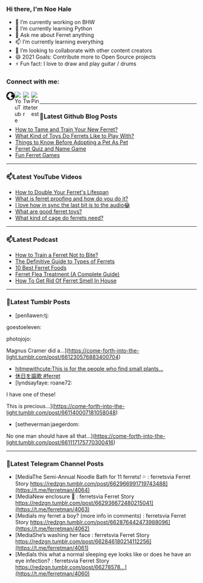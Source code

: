 ### Hi there, I'm Noe Hale

- 🔭 I’m currently working on BHW
- 🌱 I’m currently learning Python
- 💬 Ask me about Ferret anything
- 📫 I’m currently learning everything
- 🔭 I’m looking to collaborate with other content creators
- 😄 2021 Goals: Contribute more to Open Source projects
- ⚡ Fun fact: I love to draw and play guitar / drums

### Connect with me:

[<img align="left" alt="ferretvoice.com" width="22px" src="https://raw.githubusercontent.com/iconic/open-iconic/master/svg/globe.svg" />](https://ferretvoice.com)
[<img align="left" alt="YouTube" width="22px" src="https://cdn.jsdelivr.net/npm/simple-icons@v3/icons/youtube.svg" />](https://www.youtube.com/channel/UCk665XTfaMLVwFVWUmgnDiw)
[<img align="left" alt="Twitter" width="22px" src="https://cdn.jsdelivr.net/npm/simple-icons@v3/icons/twitter.svg" />](https://twitter.com/voiceferret)
[<img align="left" alt="Pinterest" width="22px" src="https://cdn.jsdelivr.net/npm/simple-icons@v3/icons/pinterest.svg" />](https://www.pinterest.com/voiceferret/)

<br />

---
### 🔭Latest Github Blog Posts
<!-- GITHUB:START -->
- [How to Tame and Train Your New Ferret?](https://noehale.github.io/how-to-tame-and-train-your-new-ferret/)
- [What Kind of Toys Do Ferrets Like to Play With?](https://noehale.github.io/what-kind-of-toys-do-ferrets-like-to-play-with/)
- [Things to Know Before Adopting a Pet As Pet](https://noehale.github.io/things-to-know-before-adopting-a-pet-as-pet/)
- [Ferret Quiz and Name Game](https://noehale.github.io/ferret-quiz/)
- [Fun Ferret Games](https://noehale.github.io/fun-ferret-games/)
<!-- GITHUB:END -->
---
### 📫Latest YouTube Videos

<!-- YOUTUBE:START -->
- [How to Double Your Ferret's Lifespan](https://www.youtube.com/watch?v=k3jmqitGihI)
- [What is ferret proofing and how do you do it?](https://www.youtube.com/watch?v=81Syh_DJBQQ)
- [I love how in sync the last bit is to the audio😂](https://www.youtube.com/watch?v=WHBeGHwSlGY)
- [What are good ferret toys?](https://www.youtube.com/watch?v=tPxRilBzc0s)
- [What kind of cage do ferrets need?](https://www.youtube.com/watch?v=xzz6hC3sR5A)
<!-- YOUTUBE:END -->

---
### 📫Latest Podcast

<!-- PODCAST:START -->
- [How to Train a Ferret Not to Bite?](https://ferretvoice.com/ferret-bite/)
- [The Definitive Guide to Types of Ferrets](https://ferretvoice.com/ferrets-types-guide/)
- [10 Best Ferret Foods](https://ferretvoice.com/best-ferret-foods/)
- [Ferret Flea Treatment (A Complete Guide)](https://ferretvoice.com/ferret-flea-treatment/)
- [How To Get Rid Of Ferret Smell In House](https://ferretvoice.com/ferrets-odor/)
<!-- PODCAST:END -->
---
### 📝Latest Tumblr Posts

<!-- TUMBLR:START -->
- [penllawen:tj:

goestoeleven:

photojojo:

Magnus Cramer did a...](https://come-forth-into-the-light.tumblr.com/post/661230576883400704)
- [hitmewithcute:This is for the people who find small plants...](https://come-forth-into-the-light.tumblr.com/post/661207845581242368)
- [休日を謳歌 #ferret](https://come-forth-into-the-light.tumblr.com/post/661162572853149696)
- [lyndsayfaye:
roane72:

I have one of these!


This is precious...](https://come-forth-into-the-light.tumblr.com/post/661140007181058048)
- [setheverman:jaegerdom:

No one man should have all that...](https://come-forth-into-the-light.tumblr.com/post/661117175770300416)
<!-- TUMBLR:END -->
---
### 📝Latest Telegram Channel Posts

<!-- TELEGRAM:START -->
- [MediaThe Semi-Annual Noodle Bath for 11 ferrets! 💦 : ferretsvia Ferret Story https://redzgn.tumblr.com/post/662966991719743488](https://t.me/ferretman/4064)
- [MediaNew enclosure 🤩 : ferretsvia Ferret Story https://redzgn.tumblr.com/post/662936672480215041](https://t.me/ferretman/4063)
- [MediaIs my ferret a boy? (more info in comments) : ferretsvia Ferret Story https://redzgn.tumblr.com/post/662876442473988096](https://t.me/ferretman/4062)
- [MediaShe’s washing her face : ferretsvia Ferret Story https://redzgn.tumblr.com/post/662846180214112256](https://t.me/ferretman/4061)
- [MediaIs this what a normal sleeping eye looks like or does he have an eye infection? : ferretsvia Ferret Story https://redzgn.tumblr.com/post/66278578...](https://t.me/ferretman/4060)
<!-- TELEGRAM:END -->

